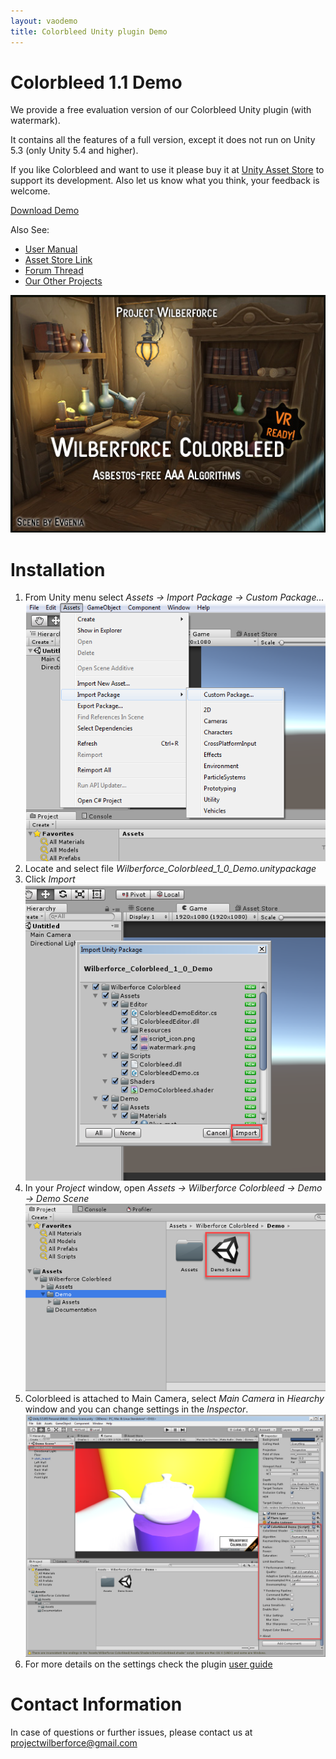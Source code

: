 ```yaml
---
layout: vaodemo
title: Colorbleed Unity plugin Demo
---
```


# Colorbleed 1.1 Demo

We provide a free evaluation version of our Colorbleed Unity plugin (with watermark).

It contains all the features of a full version, except it does not run on Unity 5.3 (only Unity 5.4 and higher).

If you like Colorbleed and want to use it please buy it at [Unity Asset Store](https://www.assetstore.unity3d.com/#!/content/85066) to support its development. Also let us know what you think, your feedback is welcome.

<a href="https://projectwilberforce.github.io/cbdemo/Wilberforce_Colorbleed_1_1_Demo.zip" class="downloadbtn">Download Demo</a>


Also See:

 - [User Manual](https://projectwilberforce.github.io/colorbleed)
 - [Asset Store Link](https://www.assetstore.unity3d.com/#!/content/85066)
 - [Forum Thread](https://forum.unity3d.com/threads/colorbleed-image-effect.473033/)
 - [Our Other Projects](https://www.assetstore.unity3d.com/en/#!/search/page=1/sortby=popularity/query=publisher:22764)

![](demo_screenshot.jpg)

# Installation

1. From Unity menu select *Assets -> Import Package -> Custom Package...*
![](install1.png)
2. Locate and select file *Wilberforce_Colorbleed_1_0_Demo.unitypackage*  
3. Click *Import*   
![](install2.png)
4. In your *Project* window, open *Assets -> Wilberforce Colorbleed -> Demo -> Demo Scene*  
![](install3.png)
5. Colorbleed is attached to Main Camera, select *Main Camera* in *Hiearchy* window and you can change settings in the *Inspector*.
![](install4.png)
6. For more details on the settings check the plugin [user guide](/colorbleed)

# Contact Information
In case of questions or further issues, please contact us at <projectwilberforce@gmail.com>

